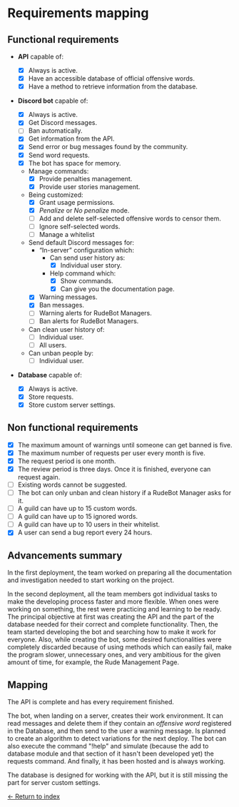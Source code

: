 # Requirements mapping

## Functional requirements

- **API** capable of:

  - [x] Always is active.
  - [x] Have an accessible database of official offensive words.
  - [x] Have a method to retrieve information from the database.

- **Discord bot** capable of:

  - [x] Always is active.
  - [x] Get Discord messages.
  - [ ] Ban automatically.
  - [x] Get information from the API.
  - [x] Send error or bug messages found by the community.
  - [x] Send word requests.
  - [x] The bot has space for memory.
  - Manage commands:
    - [x] Provide penalties management.
    - [x] Provide user stories management.
  - Being customized:
    - [x] Grant usage permissions.
    - [x] _Penalize_ or _No penalize_ mode.
    - [ ] Add and delete self-selected offensive words to censor them.
    - [ ] Ignore self-selected words.
    - [ ] Manage a whitelist
  - Send default Discord messages for:
    - “In-server” configuration which:
      - Can send user history as:
        - [x] Individual user story.
      - Help command which:
        - [x] Show commands.
        - [x] Can give you the documentation page.
    - [x] Warning messages.
    - [x] Ban messages.
    - [ ] Warning alerts for RudeBot Managers.
    - [ ] Ban alerts for RudeBot Managers.
  - Can clean user history of:
    - [ ] Individual user.
    - [ ] All users.
  - Can unban people by:
    - [ ] Individual user.

- **Database** capable of:

  - [x] Always is active.
  - [x] Store requests.
  - [x] Store custom server settings.

## Non functional requirements

- [x] The maximum amount of warnings until someone can get banned is five.
- [x] The maximum number of requests per user every month is five.
- [x] The request period is one month.
- [x] The review period is three days. Once it is finished, everyone can request again.
- [ ] Existing words cannot be suggested.
- [ ] The bot can only unban and clean history if a RudeBot Manager asks for it.
- [ ] A guild can have up to 15 custom words.
- [ ] A guild can have up to 15 ignored words.
- [ ] A guild can have up to 10 users in their whitelist.
- [x] A user can send a bug report every 24 hours.

## Advancements summary

In the first deployment, the team worked on preparing all the documentation and investigation needed to start working on the project.

In the second deployment, all the team members got individual tasks to make the developing process faster and more flexible. When ones were working on something, the rest were practicing and learning to be ready. The principal objective at first was creating the API and the part of the database needed for their correct and complete functionality. Then, the team started developing the bot and searching how to make it work for everyone. Also, while creating the bot, some desired functionalities were completely discarded because of using methods which can easily fail, make the program slower, unnecessary ones, and very ambitious for the given amount of time, for example, the Rude Management Page.

## Mapping

The API is complete and has every requirement finished.

The bot, when landing on a server, creates their work environment. It can read messages and delete them if they contain an _offensive word_ registered in the Database, and then send to the user a warning message. Is planned to create an algorithm to detect variations for the next deploy. The bot can also execute the command "!help" and simulate (because the add to database module and that section of it hasn't been developed yet) the requests command. And finally, it has been hosted and is always working.

The database is designed for working with the API, but it is still missing the part for server custom settings.

[<- Return to index](../README.md)
